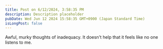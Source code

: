```yaml
---
title: Post on 6/12/2024, 3:58:35 PM
description: Description placeholder
pubDate: Wed Jun 12 2024 15:58:35 GMT+0900 (Japan Standard Time)
isLongPost: false
---
```

Awful, murky thoughts of inadequacy. It doesn't help that it feels like no one listens to me.